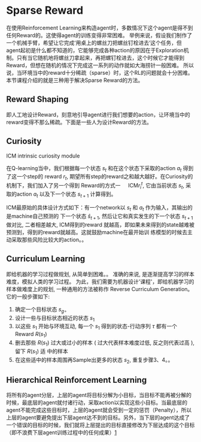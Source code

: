 # Sparse Reward

在使用Reinforcement Learning来构造agent时，多数情况下这个agent是得不到任何Reward的。这使得agent的训练变得非常困难。
举例来说，假设我们制作了一个机械手臂，希望让它完成‘用桌上的螺丝刀把螺丝钉栓进去’这个任务，但agent起初是什么都不知道的，它能够完成各种action的原因在于Exploration机制。只有当它随机地将螺丝刀拿起来，再把螺钉栓进去，这个时候它才能得到Reward，但想在随机的情况下完成这一系列的动作就如大海捞针一般困难。
所以说，当环境当中的reward十分稀疏（sparse）时，这个RL的问题就会十分困难。本节课程介绍的就是三种用于解决Sparse Reward的方法。

## Reward Shaping

即人工地设计Reward，刻意地引导agent进行我们想要的action，让环境当中的reward变得不那么稀疏。下面是一些人为设计Reward的方法。

## Curiosity

ICM intrinsic curiosity module

在Q-learning当中，我们根据每一个状态 $s_{t}$ 和在这个状态下采取的action $a_{t}$ 得到了这一个step的 reward $r_{t},$ 期望所有step的reward之和越大越好。在Curiosity的机制下，我们加入了另一个得到 Reward的方式一 $\quad \mathrm{ICM} r_{i}^{t},$ 它由当前状态 $s_{t},$ 采取的action $a_{t}$ 以及下一个状态 $s_{t+1}$ 计算得到。

ICM最原始的具体设计方式如下：有一个network以 $s_{t}$ 和 $a_{t}$ 作为输入，其输出的是machine自己预测的 下一个状态 $\hat{s}_{t+1},$ 然后让它和真实发生的下一个状态 $s_{t+1}$ 做对比, 二者相差越大, ICM得到的reward 就越高，即如果未来得到的state越难被预测到，得到的reward就越高。这就鼓励machine在最开始训 练模型的时候去主动采取那些风险比较大的action。。

## Curriculum Learning

即给机器的学习过程做规划, 从简单到困难。。 准确的来说, 是逐渐提高学习的样本难度，模拟人类的学习过程。 为此，我们需要为机器设计'课程'，即给机器学习的样本做难度上的规划, 一种通用的方法被称作 Reverse Curriculum Generation。它的一般步骤如下:

1. 确定一个目标状态 $s_{g \circ}$
2. 设计一些与目标状态相近的状态 $s_{1}$
3. 以这些 $s_{1}$ 开始与环境互动, 每一个 $s_{1}$ 得到的状态-行动序列 $\tau$ 都有一个Reward $R\left(s_{1}\right)$
4. 删去那些 $R\left(s_{1}\right)$ 过大或过小的样本 $($ 过大代表样本难度过低, 反之则代表过高 $)$, 留下 $R\left(s_{1}\right)$ 适 中的样本
5. 在这些适中的样本周围再Sample出更多的状态 $s_{2},$ 重复步骤3、4。。

## Hierarchical Reinforcement Learning

将所有的agent分层，上层的agent将目标分解为小目标，当目标不能再被分解的时候，最底层的agent就付诸行动，采取action以实现这些小目标。当最底层的agent不能完成这些目标时，上层的agent就会受到一定的惩罚（Penalty），所以上层的agent要避免提出下层agent达不到的目标。另外，当下层的agent达成了一个错误的目标的时候，我们就将上层提出的目标直接修改为下层达成的这个目标（即不浪费下层agent训练过程中的任何成果）[1]

[1]: https://blog.csdn.net/weixin_42770354/article/details/109849703
